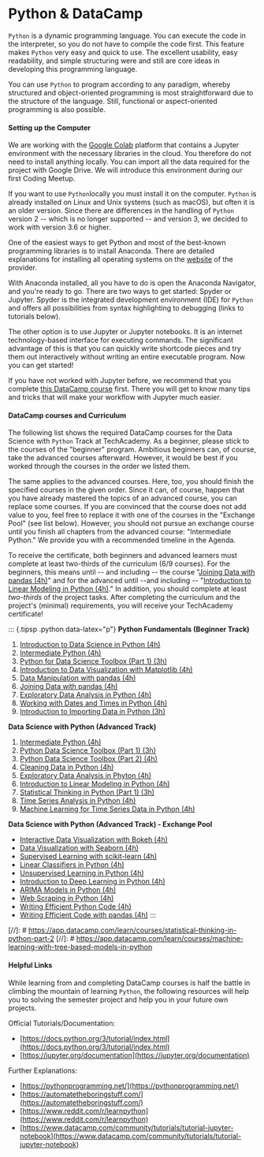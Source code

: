 # Python & DataCamp

`Python` is a dynamic programming language. You can execute the code in the interpreter, so you do not have to compile the code first. This feature makes `Python` very easy and quick to use. The excellent usability, easy readability, and simple structuring were and still are core ideas in developing this programming language.

You can use `Python` to program according to any paradigm, whereby structured and object-oriented programming is most straightforward due to the structure of the language. Still, functional or aspect-oriented programming is also possible.&#x20;

#### Setting up the Computer

We are working with the [Google Colab](https://colab.research.google.com/notebooks/basic\_features\_overview.ipynb) platform that contains a Jupyter environment with the necessary libraries in the cloud. You therefore do not need to install anything locally. You can import all the data required for the project with Google Drive. We will introduce this environment during our first Coding Meetup.&#x20;

If you want to use `Python`locally you must install it on the computer. `Python` is already installed on Linux and Unix systems (such as macOS), but often it is an older version. Since there are differences in the handling of `Python` version 2 -- which is no longer supported -- and version 3, we decided to work with version 3.6 or higher.

One of the easiest ways to get Python and most of the best-known programming libraries is to install Anaconda. There are detailed explanations for installing all operating systems on the [website](https://docs.anaconda.com/anaconda/install/) of the provider.

With Anaconda installed, all you have to do is open the Anaconda Navigator, and you're ready to go. There are two ways to get started: Spyder or Jupyter. Spyder is the integrated development environment (IDE) for `Python` and offers all possibilities from syntax highlighting to debugging (links to tutorials below).

The other option is to use Jupyter or Jupyter notebooks. It is an internet technology-based interface for executing commands. The significant advantage of this is that you can quickly write shortcode pieces and try them out interactively without writing an entire executable program. Now you can get started!

If you have not worked with Jupyter before, we recommend that you complete [this DataCamp course](https://app.datacamp.com/learn/projects/introduction-to-projects/guided/Python) first. There you will get to know many tips and tricks that will make your workflow with Jupyter much easier.

#### DataCamp courses and Curriculum

The following list shows the required DataCamp courses for the Data Science with `Python` Track at TechAcademy. As a beginner, please stick to the courses of the "beginner" program. Ambitious beginners can, of course, take the advanced courses afterward. However, it would be best if you worked through the courses in the order we listed them.

The same applies to the advanced courses. Here, too, you should finish the specified courses in the given order. Since it can, of course, happen that you have already mastered the topics of an advanced course, you can replace some courses. If you are convinced that the course does not add value to you, feel free to replace it with one of the courses in the "Exchange Pool" (see list below). However, you should not pursue an exchange course until you finish all chapters from the advanced course: "Intermediate Python." We provide you with a recommended timeline in the Agenda.

To receive the certificate, both beginners and advanced learners must complete at least two-thirds of the curriculum (6/9 courses). For the beginners, this means until -- and including -- the course "[Joining Data with pandas (4h)](https://www.datacamp.com/courses/joining-data-with-pandas)" and for the advanced until --and including -- "[Introduction to Linear Modeling in Python (4h)](https://www.datacamp.com/courses/introduction-to-linear-modeling-in-python)." In addition, you should complete at least _two-thirds_ of the project tasks. After completing the curriculum and the project's (minimal) requirements, you will receive your TechAcademy certificate!

::: {.tipsp .python data-latex="p"} **Python Fundamentals (Beginner Track)**

1. [Introduction to Data Science in Python (4h)](https://app.datacamp.com/learn/courses/intro-to-python-for-data-science)
2. [Intermediate Python (4h)](https://app.datacamp.com/learn/courses/intermediate-python)
3. [Python for Data Science Toolbox (Part 1) (3h)](https://app.datacamp.com/learn/courses/python-data-science-toolbox-part-1)
4. [Introduction to Data Visualization with Matplotlib (4h)](https://app.datacamp.com/learn/courses/introduction-to-data-visualization-with-matplotlib)
5. [Data Manipulation with pandas (4h)](https://app.datacamp.com/learn/courses/data-manipulation-with-pandas)
6. [Joining Data with pandas (4h)](https://app.datacamp.com/learn/courses/joining-data-with-pandas)
7. [Exploratory Data Analysis in Python (4h)](https://app.datacamp.com/learn/courses/exploratory-data-analysis-in-python)
8. [Working with Dates and Times in Python (4h)](https://app.datacamp.com/learn/courses/working-with-dates-and-times-in-python)
9. [Introduction to Importing Data in Python (3h)](https://app.datacamp.com/learn/courses/introduction-to-importing-data-in-python)

**Data Science with Python (Advanced Track)**

1. [Intermediate Python (4h)](https://app.datacamp.com/learn/courses/intermediate-python)
2. [Python Data Science Toolbox (Part 1) (3h)](https://app.datacamp.com/learn/courses/python-data-science-toolbox-part-1)
3. [Python Data Science Toolbox (Part 2) (4h)](https://app.datacamp.com/learn/courses/python-data-science-toolbox-part-2)
4. [Cleaning Data in Python (4h)](https://app.datacamp.com/learn/courses/cleaning-data-in-python)
5. [Exploratory Data Analysis in Phyton (4h)](https://app.datacamp.com/learn/courses/exploratory-data-analysis-in-python)
6. [Introduction to Linear Modeling in Python (4h)](https://www.datacamp.com/courses/introduction-to-linear-modeling-in-python)
7. [Statistical Thinking in Python (Part 1) (3h)](https://app.datacamp.com/learn/courses/statistical-thinking-in-python-part-1)
8. [Time Series Analysis in Python (4h)](https://app.datacamp.com/learn/courses/time-series-analysis-in-python)
9. [Machine Learning for Time Series Data in Python (4h)](https://app.datacamp.com/learn/courses/machine-learning-for-time-series-data-in-python)

**Data Science with Python (Advanced Track) - Exchange Pool**

* [Interactive Data Visualization with Bokeh (4h)](https://app.datacamp.com/learn/courses/interactive-data-visualization-with-bokeh)
* [Data Visualization with Seaborn (4h)](https://app.datacamp.com/learn/courses/introduction-to-data-visualization-with-seaborn)
* [Supervised Learning with scikit-learn (4h)](https://app.datacamp.com/learn/courses/supervised-learning-with-scikit-learn)
* [Linear Classifiers in Python (4h)](https://app.datacamp.com/learn/courses/linear-classifiers-in-python)
* [Unsupervised Learning in Python (4h)](https://app.datacamp.com/learn/courses/unsupervised-learning-in-python)
* [Introduction to Deep Learning in Python (4h)](https://app.datacamp.com/learn/courses/introduction-to-deep-learning-in-python)
* [ARIMA Models in Python (4h)](https://app.datacamp.com/learn/courses/arima-models-in-python)
* [Web Scraping in Python (4h)](https://app.datacamp.com/learn/courses/web-scraping-with-python)
* [Writing Efficient Python Code (4h)](https://app.datacamp.com/learn/courses/writing-efficient-python-code)
* [Writing Efficient Code with pandas (4h)](https://app.datacamp.com/learn/courses/writing-efficient-code-with-pandas) :::

\[//]: # https://app.datacamp.com/learn/courses/statistical-thinking-in-python-part-2 \[//]: # https://app.datacamp.com/learn/courses/machine-learning-with-tree-based-models-in-python

#### Helpful Links

While learning from and completing DataCamp courses is half the battle in climbing the mountain of learning `Python`, the following resources will help you to solving the semester project and help you in your future own projects.&#x20;

Official Tutorials/Documentation:

* [https://docs.python.org/3/tutorial/index.html](https://docs.python.org/3/tutorial/index.html)
* [https://jupyter.org/documentation](https://jupyter.org/documentation)

Further Explanations:

* [https://pythonprogramming.net/](https://pythonprogramming.net/)
* [https://automatetheboringstuff.com/](https://automatetheboringstuff.com/)
* [https://www.reddit.com/r/learnpython](https://www.reddit.com/r/learnpython)
* [https://www.datacamp.com/community/tutorials/tutorial-jupyter-notebook](https://www.datacamp.com/community/tutorials/tutorial-jupyter-notebook)
